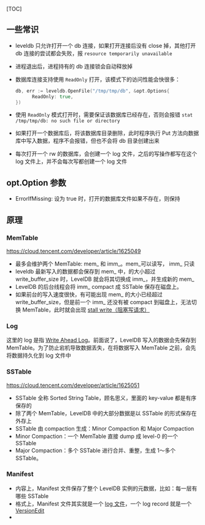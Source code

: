 [TOC]

## 一些常识

- leveldb 只允许打开一个 db 连接，如果打开连接后没有 close 掉，其他打开 db 连接的尝试都会失败，报 `resource temporarily unavailable`

- 进程退出后，进程持有的 db 连接锁会自动释放掉

- 数据库连接支持使用 `ReadOnly` 打开，该模式下的访问性能会快很多：

  ```go
  db, err := leveldb.OpenFile("/tmp/tmp/db", &opt.Options{
  		ReadOnly: true,
  })
  ```

- 使用 `ReadOnly` 模式打开时，需要保证该数据库已经存在，否则会报错 `stat /tmp/tmp/db: no such file or directory`

- 如果打开一个数据库后，将该数据库目录删除，此时程序执行 Put 方法向数据库中写入数据，程序不会报错，但也不会将 db 目录创建出来

- 每次打开一个 rw 的数据库，会创建一个 log 文件，之后的写操作都写在这个 log 文件上，并不会每次写都创建一个 log 文件

## opt.Option 参数

- ErrorIfMissing: 设为 true 时，打开的数据库文件如果不存在，则保持

## 原理

### MemTable

https://cloud.tencent.com/developer/article/1625049

- 最多会维护两个 MemTable: mem_ 和 imm_。mem_可以读写， imm_ 只读
- leveldb 最新写入的数据都会保存到 mem_ 中，的大小超过 write_buffer_size 时，LevelDB 就会将其切换成 imm_，并生成新的 mem_
-  LevelDB 的后台线程会将 imm_ compact 成 SSTable 保存在磁盘上。
- 如果前台的写入速度很快，有可能出现 mem_ 的大小已经超过 write_buffer_size，但是前一个 imm_ 还没有被 compact 到磁盘上，无法切换 MemTable，此时就会出现 [stall write（阻塞写请求）](https://links.jianshu.com/go?to=https%3A%2F%2Fgithub.com%2Fgoogle%2Fleveldb%2Fblob%2F1.22%2Fdb%2Fdb_impl.cc%23L1336)

### Log

这里的 log 是指 [Write Ahead Log](https://links.jianshu.com/go?to=https%3A%2F%2Fen.wikipedia.org%2Fwiki%2FWrite-ahead_logging)。前面说了，LevelDB 写入的数据会先保存到 MemTable。为了防止宕机导致数据丢失，在将数据写入 MemTable 之前，会先将数据持久化到 log 文件中

### SSTable

https://cloud.tencent.com/developer/article/1625051

- SSTable 全称 Sorted String Table，顾名思义，里面的 key-value 都是有序保存的
- 除了两个 MemTable，LevelDB 中的大部分数据是以 SSTable 的形式保存在外存上
- SSTable 由 compaction 生成：Minor Compaction 和 Major Compaction
- Minor Compaction：一个 MemTable 直接 dump 成 level-0 的一个 SSTable
- Major Compaction：多个 SSTable 进行合并、重整，生成 1～多个 SSTable。

### Manifest

- 内容上，Manifest 文件保存了整个 LevelDB 实例的元数据，比如：每一层有哪些 SSTable
- 格式上，Manifest 文件其实就是一个 [log 文件](https://links.jianshu.com/go?to=https%3A%2F%2Fmp.weixin.qq.com%2Fs%2FRy7FRClFz8XRut_fSYlX2g)，一个 log record 就是一个 [VersionEdit](https://links.jianshu.com/go?to=https%3A%2F%2Fgithub.com%2Fgoogle%2Fleveldb%2Fblob%2F1.22%2Fdb%2Fversion_edit.h%23L29)
- 


